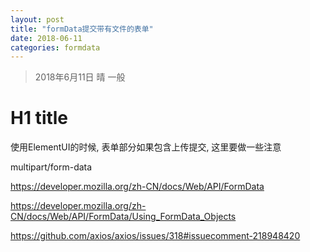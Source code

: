 ```yaml
---
layout: post
title: "formData提交带有文件的表单"
date: 2018-06-11
categories: formdata
---
```

> 2018年6月11日 晴 一般

# H1 title

使用ElementUI的时候, 表单部分如果包含上传提交, 这里要做一些注意

multipart/form-data

https://developer.mozilla.org/zh-CN/docs/Web/API/FormData

https://developer.mozilla.org/zh-CN/docs/Web/API/FormData/Using_FormData_Objects

https://github.com/axios/axios/issues/318#issuecomment-218948420
